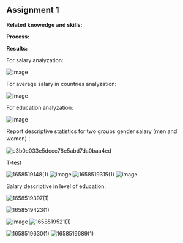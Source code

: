 ## Assignment 1

**Related knowedge and skills:**


**Process:**


**Results:**

For salary analyzation:

![image](https://user-images.githubusercontent.com/81270180/180514849-0f92ac80-5409-43c9-8286-411a46afe6e0.png)

For average salary in countries analyzation:

![image](https://user-images.githubusercontent.com/81270180/180515453-60648d11-30b9-4fdc-b3d0-b36010ab4fd2.png)

For education analyzation:

![image](https://user-images.githubusercontent.com/81270180/180515543-6f786f7a-e838-4f89-8013-9291a8112628.png)

Report descriptive statistics for two groups gender salary (men and women)：

![c3b0e033e5dccc78e5abd7da0baa4ed](https://user-images.githubusercontent.com/81270180/180516146-b2f944f1-9b0b-41f0-a991-e382805547c4.png)

T-test

![1658519148(1)](https://user-images.githubusercontent.com/81270180/180516434-45d2bad4-92ab-40e8-878c-f4342e9ae972.png)
![image](https://user-images.githubusercontent.com/81270180/180516646-403f2847-4812-4417-8696-6324bf810406.png)
![1658519315(1)](https://user-images.githubusercontent.com/81270180/180516832-0fdfa551-cc75-4c83-8e50-f6bc1ecf98de.png)
![image](https://user-images.githubusercontent.com/81270180/180516877-fbe73eff-2ccf-467f-bfa2-678b1b4062a1.png)

Salary descriptive in level of education:

![1658519397(1)](https://user-images.githubusercontent.com/81270180/180517012-cc398237-168e-4826-90ca-10f6bac6094e.png)

![1658519423(1)](https://user-images.githubusercontent.com/81270180/180517069-f9279048-cc83-436c-8f0d-e4fe895aa8c9.png)

![image](https://user-images.githubusercontent.com/81270180/180517181-2115f13a-76d4-43b6-b868-d6f018363e6b.png)
![1658519521(1)](https://user-images.githubusercontent.com/81270180/180517276-48e8d7b6-cfd3-48a9-8b5d-ac62b2d55e3f.png)

![1658519630(1)](https://user-images.githubusercontent.com/81270180/180517523-1f88eebf-5b0a-492a-8a5d-5abc766e78bf.png)
![1658519689(1)](https://user-images.githubusercontent.com/81270180/180517636-05dbc09e-49b1-4486-8271-54ee411f840c.png)
